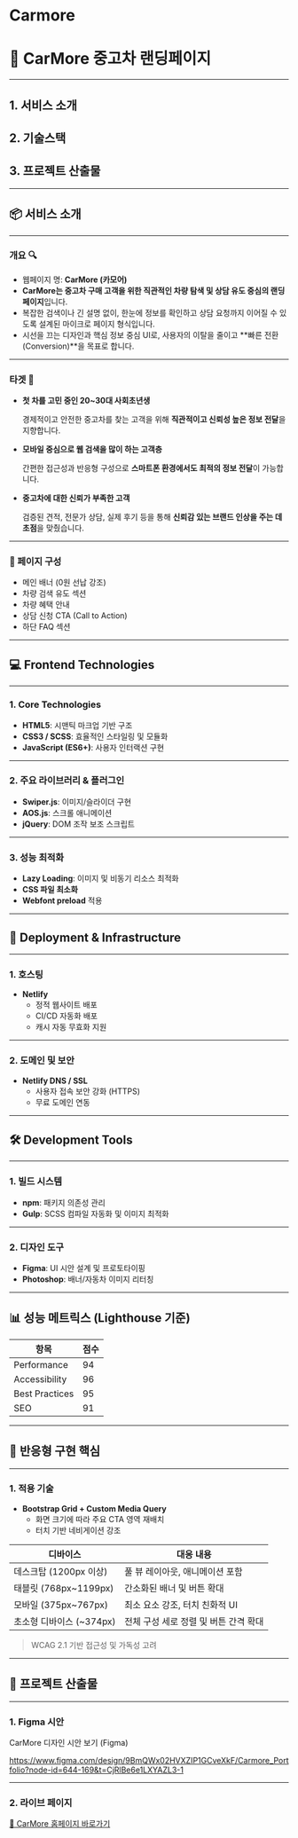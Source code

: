 # Carmore
# **🚗 CarMore 중고차 랜딩페이지**

---

## **1. 서비스 소개**

## **2. 기술스택**

## **3. 프로젝트 산출물**

---

## **📦 서비스 소개**

---

### **개요 🔍**

- 웹페이지 명: **CarMore (카모어)**
- **CarMore는 중고차 구매 고객을 위한 직관적인 차량 탐색 및 상담 유도 중심의 랜딩페이지**입니다.
- 복잡한 검색이나 긴 설명 없이, 한눈에 정보를 확인하고 상담 요청까지 이어질 수 있도록 설계된 마이크로 페이지 형식입니다.
- 시선을 끄는 디자인과 핵심 정보 중심 UI로, 사용자의 이탈을 줄이고 **빠른 전환(Conversion)**을 목표로 합니다.

---

### **타겟 🎯**

- **첫 차를 고민 중인 20~30대 사회초년생**
    
    경제적이고 안전한 중고차를 찾는 고객을 위해 **직관적이고 신뢰성 높은 정보 전달**을 지향합니다.
    
- **모바일 중심으로 웹 검색을 많이 하는 고객층**
    
    간편한 접근성과 반응형 구성으로 **스마트폰 환경에서도 최적의 정보 전달**이 가능합니다.
    
- **중고차에 대한 신뢰가 부족한 고객**
    
    검증된 견적, 전문가 상담, 실제 후기 등을 통해 **신뢰감 있는 브랜드 인상을 주는 데 초점**을 맞췄습니다.
    

---

### **📄 페이지 구성**

- 메인 배너 (0원 선납 강조)
- 차량 검색 유도 섹션
- 차량 혜택 안내
- 상담 신청 CTA (Call to Action)
- 하단 FAQ 섹션

---

## **💻 Frontend Technologies**

---

### **1. Core Technologies**

- **HTML5**: 시맨틱 마크업 기반 구조
- **CSS3 / SCSS**: 효율적인 스타일링 및 모듈화
- **JavaScript (ES6+)**: 사용자 인터랙션 구현

---

### **2. 주요 라이브러리 & 플러그인**

- **Swiper.js**: 이미지/슬라이더 구현
- **AOS.js**: 스크롤 애니메이션
- **jQuery**: DOM 조작 보조 스크립트

---

### **3. 성능 최적화**

- **Lazy Loading**: 이미지 및 비동기 리소스 최적화
- **CSS 파일 최소화**
- **Webfont preload** 적용

---

## **🚀 Deployment & Infrastructure**

---

### **1. 호스팅**

- **Netlify**
    - 정적 웹사이트 배포
    - CI/CD 자동화 배포
    - 캐시 자동 무효화 지원

---

### **2. 도메인 및 보안**

- **Netlify DNS / SSL**
    - 사용자 접속 보안 강화 (HTTPS)
    - 무료 도메인 연동

---

## **🛠 Development Tools**

---

### **1. 빌드 시스템**

- **npm**: 패키지 의존성 관리
- **Gulp**: SCSS 컴파일 자동화 및 이미지 최적화

---

### **2. 디자인 도구**

- **Figma**: UI 시안 설계 및 프로토타이핑
- **Photoshop**: 배너/자동차 이미지 리터칭

---

## **📊 성능 메트릭스 (Lighthouse 기준)**

| **항목** | **점수** |
| --- | --- |
| Performance | 94 |
| Accessibility | 96 |
| Best Practices | 95 |
| SEO | 91 |

---

## **📱 반응형 구현 핵심**

---

### **1. 적용 기술**

- **Bootstrap Grid + Custom Media Query**
    - 화면 크기에 따라 주요 CTA 영역 재배치
    - 터치 기반 네비게이션 강조

| 디바이스 | 대응 내용 |
| --- | --- |
| 데스크탑 (1200px 이상) | 풀 뷰 레이아웃, 애니메이션 포함 |
| 태블릿 (768px~1199px) | 간소화된 배너 및 버튼 확대 |
| 모바일 (375px~767px) | 최소 요소 강조, 터치 친화적 UI |
| 초소형 디바이스 (~374px) | 전체 구성 세로 정렬 및 버튼 간격 확대 |

> WCAG 2.1 기반 접근성 및 가독성 고려
> 

---

## **📂 프로젝트 산출물**

---

### **1. Figma 시안**

CarMore 디자인 시안 보기 (Figma)

https://www.figma.com/design/9BmQWx02HVXZIP1GCveXkF/Carmore_Portfolio?node-id=644-169&t=CjRlBe6e1LXYAZL3-1

---

### **2. 라이브 페이지**

[🔗 CarMore 홈페이지 바로가기](https://carmore.netlify.app/)
